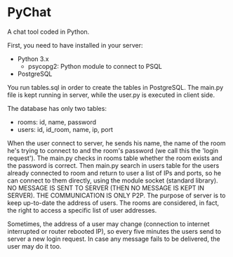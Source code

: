 # PyChat
A chat tool coded in Python.

First, you need to have installed in your server:
- Python 3.x
  - psycopg2: Python module to connect to PSQL
- PostgreSQL

You run tables.sql in order to create the tables in PostgreSQL. The main.py file is kept running in server, while the user.py is executed in client side.

The database has only two tables:
- rooms: id, name, password
- users: id, id_room, name, ip, port

When the user connect to server, he sends his name, the name of the room he's trying to connect to and the room's password (we call this the 'login request').
The main.py checks in rooms table whether the room exists and the password is correct. Then main.py search in users table for the users already connected to room and return to user a list of IPs and ports, so he can connect to them directly, using the module socket (standard library). NO MESSAGE IS SENT TO SERVER (THEN NO MESSAGE IS KEPT IN SERVER). THE COMMUNICATION IS ONLY P2P. The purpose of server is to keep up-to-date the address of users. The rooms are considered, in fact, the right to access a specific list of user addresses.

Sometimes, the address of a user may change (connection to internet interrupted or router rebooted IP), so every five minutes the users send to server a new login request. In case any message fails to be delivered, the user may do it too.
